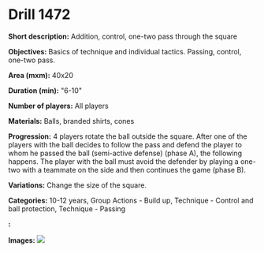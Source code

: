# Drill 1472

**Short description:**
Addition, control, one-two pass through the square

**Objectives:**
Basics of technique and individual tactics. Passing, control, one-two pass.

**Area (mxm):**
40x20

**Duration (min):**
"6-10"

**Number of players:**
All players

**Materials:**
Balls, branded shirts, cones

**Progression:**
4 players rotate the ball outside the square. After one of the players with the ball decides to follow the pass and defend the player to whom he passed the ball (semi-active defense) (phase A), the following happens. The player with the ball must avoid the defender by playing a one-two with a teammate on the side and then continues the game (phase B).

**Variations:**
Change the size of the square.

**Categories:**
10-12 years, Group Actions - Build up, Technique - Control and ball protection, Technique - Passing

**:**


**Images:**
![](https://www.coachingfutsal.com/\images\41419c3a-c18b-401b-a916-17bc72a04378_264.png)

